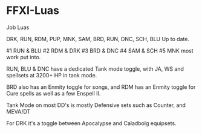 # FFXI-Luas
Job Luas

DRK, RUN, RDM, PUP, MNK, SAM, BRD, RUN, DNC, SCH, BLU Up to date.

#1 RUN & BLU #2 RDM & DRK #3 BRD & DNC #4 SAM & SCH #5 MNK most work put into.

RUN, BLU & DNC have a dedicated Tank mode toggle, with JA, WS and spellsets at 3200+ HP in tank mode.

BRD also has an Enmity toggle for songs, and RDM has an Enmity toggle for Cure spells as well as a few Enspell II.

Tank Mode on most DD's is mostly Defensive sets such as Counter, and MEVA/DT

For DRK it's a toggle between Apocalypse and Caladbolg equipsets.
